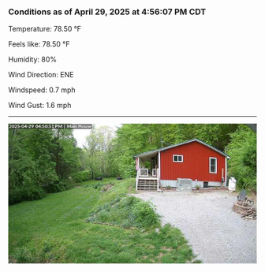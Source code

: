 ### Conditions as of April 29, 2025 at 4:56:07 PM CDT 

Temperature: 78.50 &deg;F

Feels like: 78.50 &deg;F

Humidity: 80%

Wind Direction: ENE

Windspeed: 0.7 mph

Wind Gust: 1.6 mph

---

<img src="./images/latest.jpeg"/>

